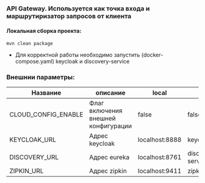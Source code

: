 ### API Gateway. Используется как точка входа и маршрутиризатор запросов от клиента

#### Локальная сборка проекта:
```
mvn clean package
```
* Для корректной работы необходимо запустить (docker-compose.yaml) keycloak и discovery-service

### Внешнии параметры:
| Название                 | описание                            | local          | docker                 |
|--------------------------|-------------------------------------|----------------|------------------------|
| CLOUD_CONFIG_ENABLE      | Флаг включения внешней конфигурации | false          | false                  |
| KEYCLOAK_URL             | Адрес keycloak                      | localhost:8888 | keycloak:8080          |
| DISCOVERY_URL            | Адрес eureka                        | localhost:8761 | discovery-service:8761 |
| ZIPKIN_URL               | Адрес zipkin                        | localhost:9411 | zipkin:9411            |
